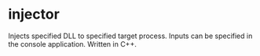 # injector
Injects specified DLL to specified target process. Inputs can be specified in the console application.
Written in C++.

